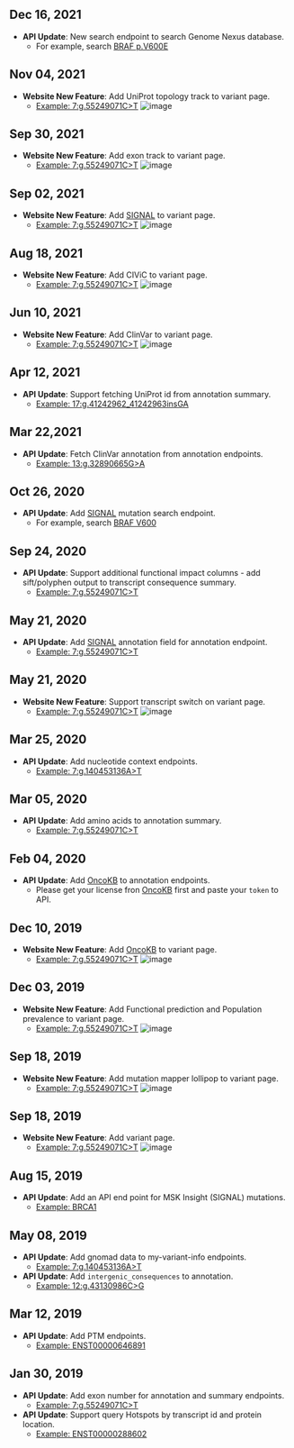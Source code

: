 ## Dec 16, 2021
*   **API Update**: New search endpoint to search Genome Nexus database.
    * For example, search [BRAF p.V600E](https://www.genomenexus.org/search?keyword=BRAF%20p.V600E)

## Nov 04, 2021
*   **Website New Feature**: Add UniProt topology track to variant page.
    * [Example: 7:g.55249071C>T](https://www.genomenexus.org/variant/7:g.55249071C%3ET)
![image](https://user-images.githubusercontent.com/16869603/148010730-e3d7463b-1cec-4b78-a0bc-2a7e7d8f65eb.png)

## Sep 30, 2021
*   **Website New Feature**: Add exon track to variant page.
    * [Example: 7:g.55249071C>T](https://www.genomenexus.org/variant/7:g.55249071C%3ET)
![image](https://user-images.githubusercontent.com/16869603/148010884-4ed57f8e-cb7b-4357-84b0-1a678a907f8d.png)

## Sep 02, 2021
*   **Website New Feature**: Add [SIGNAL](https://www.signaldb.org/) to variant page.
    * [Example: 7:g.55249071C>T](https://www.genomenexus.org/variant/7:g.55249071C%3ET)
![image](https://user-images.githubusercontent.com/16869603/148010990-431f5dc8-fec0-4d92-bfda-1d8039b88158.png)

## Aug 18, 2021
*   **Website New Feature**: Add CIViC to variant page.
    * [Example: 7:g.55249071C>T](https://www.genomenexus.org/variant/7:g.55249071C%3ET)
![image](https://user-images.githubusercontent.com/16869603/148011094-b9e51146-5e39-4730-b23f-d770036cd4b5.png)

## Jun 10, 2021
*   **Website New Feature**: Add ClinVar to variant page.
    * [Example: 7:g.55249071C>T](https://www.genomenexus.org/variant/7:g.55249071C%3ET)
![image](https://user-images.githubusercontent.com/16869603/148011187-29836206-5ddd-41ee-baee-15a00641b11e.png)

## Apr 12, 2021
*   **API Update**: Support fetching UniProt id from annotation summary.
    * [Example: 17:g.41242962_41242963insGA](https://www.genomenexus.org/annotation/17%3Ag.41242962_41242963insGA?fields=annotation_summary)

## Mar 22,2021
* **API Update**: Fetch ClinVar annotation from annotation endpoints. 
    * [Example: 13:g.32890665G>A](https://www.genomenexus.org/annotation/13%3Ag.32890665G%3EA?fields=clinvar)

## Oct 26, 2020
* **API Update**: Add [SIGNAL](https://www.signaldb.org/) mutation search endpoint. 
    * For example, search [BRAF V600](https://www.genomenexus.org/signal/search?keyword=BRAF%20V600)

## Sep 24, 2020
* **API Update**: Support additional functional impact columns - add sift/polyphen output to transcript consequence summary.
    * [Example: 7:g.55249071C>T](https://www.genomenexus.org/annotation/7%3Ag.55249071C%3ET?fields=annotation_summary)

## May 21, 2020
*   **API Update**: Add [SIGNAL](https://www.signaldb.org/) annotation field for annotation endpoint.
    * [Example: 7:g.55249071C>T](https://www.genomenexus.org/annotation/7%3Ag.55249071C%3ET?fields=signal)

## May 21, 2020
*   **Website New Feature**: Support transcript switch on variant page.
    * [Example: 7:g.55249071C>T](https://www.genomenexus.org/variant/7:g.55249071C%3ET)
    ![image](https://user-images.githubusercontent.com/16869603/148014139-1974e152-edf1-4d95-9dd7-2ad52167e954.png)

## Mar 25, 2020
*   **API Update**: Add nucleotide context endpoints.
    * [Example: 7:g.140453136A>T](https://www.genomenexus.org/nucleotide_context/7%3Ag.140453136A%3ET)

## Mar 05, 2020
*   **API Update**: Add amino acids to annotation summary.
    * [Example: 7:g.55249071C>T](https://www.genomenexus.org/annotation/7:g.55249071C%3ET?fields=annotation_summary)

## Feb 04, 2020
*   **API Update**: Add [OncoKB](https://www.oncokb.org/) to annotation endpoints.
    * Please get your license fron [OncoKB](https://www.oncokb.org/) first and paste your `token` to API.

## Dec 10, 2019
*   **Website New Feature**: Add [OncoKB](https://www.oncokb.org/) to variant page.
    * [Example: 7:g.55249071C>T](https://www.genomenexus.org/variant/7:g.55249071C%3ET)
    ![image](https://user-images.githubusercontent.com/16869603/148015041-92655b1f-a9c3-40d4-9c19-036ca7c1df89.png)

## Dec 03, 2019
*   **Website New Feature**: Add Functional prediction and Population prevalence to variant page.
    * [Example: 7:g.55249071C>T](https://www.genomenexus.org/variant/7:g.55249071C%3ET)
    ![image](https://user-images.githubusercontent.com/16869603/148015515-2fe48e0b-da87-4406-a46e-d877bf524bcb.png)

## Sep 18, 2019
*   **Website New Feature**: Add mutation mapper lollipop to variant page.
    * [Example: 7:g.55249071C>T](https://www.genomenexus.org/variant/7:g.55249071C%3ET)
![image](https://user-images.githubusercontent.com/16869603/148015718-c0cfe2bb-dc6a-4a7d-b4b6-71a65e3e635a.png)

## Sep 18, 2019
*   **Website New Feature**: Add variant page.
    * [Example: 7:g.55249071C>T](https://www.genomenexus.org/variant/7:g.55249071C%3ET)
![image](https://user-images.githubusercontent.com/16869603/148015822-887a52f4-bfa3-4ae9-b00d-7e27aff90bd3.png)

## Aug 15, 2019
*   **API Update**: Add an API end point for MSK Insight (SIGNAL) mutations.
    * [Example: BRCA1](https://www.genomenexus.org/signal/mutation?hugoGeneSymbol=BRCA1)

## May 08, 2019
*   **API Update**: Add gnomad data to my-variant-info endpoints.
    * [Example: 7:g.140453136A>T](https://www.genomenexus.org/my_variant_info/variant/7%3Ag.140453136A%3ET)
*   **API Update**: Add `intergenic_consequences` to annotation.
    * [Example: 12:g.43130986C>G](https://www.genomenexus.org/annotation/12%3Ag.43130986C%3EG)

## Mar 12, 2019
*   **API Update**: Add PTM endpoints.
    * [Example: ENST00000646891](https://www.genomenexus.org/ptm/experimental?ensemblTranscriptId=ENST00000646891)

## Jan 30, 2019
*   **API Update**: Add exon number for annotation and summary endpoints.
    * [Example: 7:g.55249071C>T](https://www.genomenexus.org/annotation/7:g.55249071C%3ET?fields=annotation_summary)
*   **API Update**: Support query Hotspots by transcript id and protein location.
    * [Example: ENST00000288602](https://www.genomenexus.org/cancer_hotspots/transcript/ENST00000288602)
